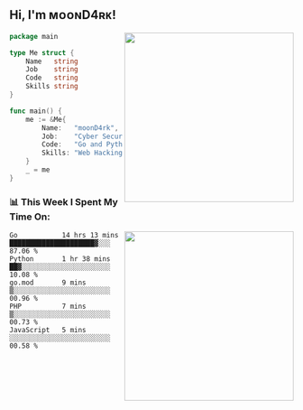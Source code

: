 <h2> Hi, I'm ᴍᴏᴏɴD4ʀᴋ!</h2>
<img align='right' src="https://github-readme-stats.vercel.app/api?username=moond4rk&show_icons=true&theme=radical" width="300">


```go
package main

type Me struct {
	Name   string
	Job    string
	Code   string
	Skills string
}

func main() {
	me := &Me{
		Name:   "moonD4rk",
		Job:    "Cyber Security Engineer",
		Code:   "Go and Python and Others",
		Skills: "Web Hacking ^o^",
	}
	_ = me
}
```



<h3>📊 This Week I Spent My Time On:</h3>
<img align='right' src="https://spotify-github-profile.vercel.app/api/view?uid=dayjackson56081&cover_image=true&theme=novatorem" width="300">

<!--START_SECTION:waka-->
```text
Go           14 hrs 13 mins  █████████████████████▓░░░   87.06 % 
Python       1 hr 38 mins    ██▓░░░░░░░░░░░░░░░░░░░░░░   10.08 % 
go.mod       9 mins          ▒░░░░░░░░░░░░░░░░░░░░░░░░   00.96 % 
PHP          7 mins          ▒░░░░░░░░░░░░░░░░░░░░░░░░   00.73 % 
JavaScript   5 mins          ░░░░░░░░░░░░░░░░░░░░░░░░░   00.58 % 
```
<!--END_SECTION:waka-->

